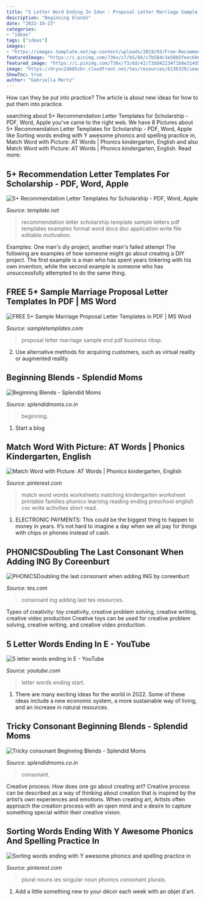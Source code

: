 ```yaml
---
title: "5 Letter Word Ending In Iden : Proposal Letter Marriage Sample End Pdf Business Nbsp"
description: "Beginning blends"
date: "2022-10-23"
categories:
- "ideas"
tags: ["ideas"]
images:
- "https://images.template.net/wp-content/uploads/2019/03/Free-Recommendation-Letter-Template-for-Scholarship-440x570-1.jpg"
featuredImage: "https://i.pinimg.com/736x/c7/b5/84/c7b584c3e58b5feec60e8d9cdf1e2a1b.jpg"
featured_image: "https://i.pinimg.com/736x/73/dd/42/73dd42234f1b8e314d5b3ea932a63e28--free-match-cvc.jpg"
image: "https://dryuc24b85zbr.cloudfront.net/tes/resources/6136329/image?width=500&amp;height=500&amp;version=1361733583000"
ShowToc: true
author: "Gabriella Mertz"
---
```



How can they be put into practice?
The article is about new ideas for how to put them into practice.

	

		
searching about 5+ Recommendation Letter Templates for Scholarship - PDF, Word, Apple you've came to the right web. We have 8 Pictures about 5+ Recommendation Letter Templates for Scholarship - PDF, Word, Apple like Sorting words ending with Y awesome phonics and spelling practice in, Match Word with Picture: AT Words | Phonics kindergarten, English and also Match Word with Picture: AT Words | Phonics kindergarten, English. Read more:
		
    
## 5+ Recommendation Letter Templates For Scholarship - PDF, Word, Apple

<img loading=lazy src="https://images.template.net/wp-content/uploads/2019/03/Free-Recommendation-Letter-Template-for-Scholarship-440x570-1.jpg" onerror="this.onerror=null;this.src='https://tse4.mm.bing.net/th?id=OIP.Gdnkab6SdXmXHbkPRQJpygAAAA&amp;pid=15.1';" alt="5+ Recommendation Letter Templates for Scholarship - PDF, Word, Apple">

_Source: template.net_

>recommendation letter scholarship template sample letters pdf templates examples format word docs doc application write file editable motivation. 

	

Examples: One man's diy project, another man's failed attempt
The following are examples of how someone might go about creating a DIY project. The first example is a man who has spent years tinkering with his own invention, while the second example is someone who has unsuccessfully attempted to do the same thing.

    
## FREE 5+ Sample Marriage Proposal Letter Templates In PDF | MS Word

<img loading=lazy src="https://images.sampletemplates.com/wp-content/uploads/2017/02/22004239/Marriage-Proposal-Love-Letter.jpg" onerror="this.onerror=null;this.src='https://tse1.mm.bing.net/th?id=OIP.WIcIb7Ll5EfYLNetBxMWugHaJA&amp;pid=15.1';" alt="FREE 5+ Sample Marriage Proposal Letter Templates in PDF | MS Word">

_Source: sampletemplates.com_

>proposal letter marriage sample end pdf business nbsp. 

	

2. Use alternative methods for acquiring customers, such as virtual reality or augmented reality.

    
## Beginning Blends - Splendid Moms

<img loading=lazy src="https://splendidmoms.co.in/wp-content/uploads/2021/05/beginning-blend-wordlist_gl.png" onerror="this.onerror=null;this.src='https://tse3.mm.bing.net/th?id=OIP.GhpSh9LWmwPhQDe-HLMh7QAAAA&amp;pid=15.1';" alt="Beginning Blends - Splendid Moms">

_Source: splendidmoms.co.in_

>beginning. 

	

1. Start a blog

    
## Match Word With Picture: AT Words | Phonics Kindergarten, English

<img loading=lazy src="https://i.pinimg.com/736x/73/dd/42/73dd42234f1b8e314d5b3ea932a63e28--free-match-cvc.jpg" onerror="this.onerror=null;this.src='https://tse2.mm.bing.net/th?id=OIP.AwOTOJuK96FrNk9WybphCgAAAA&amp;pid=15.1';" alt="Match Word with Picture: AT Words | Phonics kindergarten, English">

_Source: pinterest.com_

>match word words worksheets matching kindergarten worksheet printable families phonics learning reading ending preschool english cvc write activities short read. 

	

1. ELECTRONIC PAYMENTS: This could be the biggest thing to happen to money in years. It’s not hard to imagine a day when we all pay for things with chips or phones instead of cash. 

    
## PHONICSDoubling The Last Consonant When Adding ING By Coreenburt

<img loading=lazy src="https://dryuc24b85zbr.cloudfront.net/tes/resources/6136329/image?width=500&amp;height=500&amp;version=1361733583000" onerror="this.onerror=null;this.src='https://tse1.mm.bing.net/th?id=OIP.ehl2oO_MWmZHJYNgTcOrQwAAAA&amp;pid=15.1';" alt="PHONICSDoubling the last consonant when adding ING by coreenburt">

_Source: tes.com_

>consonant ing adding last tes resources. 

	

Types of creativity: toy creativity, creative problem solving, creative writing, creative video production
Creative toys can be used for creative problem solving, creative writing, and creative video production.

    
## 5 Letter Words Ending In E - YouTube

<img loading=lazy src="https://i.ytimg.com/vi/5jr759vuCH0/maxresdefault.jpg" onerror="this.onerror=null;this.src='https://tse4.mm.bing.net/th?id=OIP.4ua-4-1ZRXo1BgJX7NmAUgHaEK&amp;pid=15.1';" alt="5 letter words ending in E - YouTube">

_Source: youtube.com_

>letter words ending start. 

	

1. There are many exciting ideas for the world in 2022. Some of these ideas include a new economic system, a more sustainable way of living, and an increase in natural resources.

    
## Tricky Consonant Beginning Blends - Splendid Moms

<img loading=lazy src="https://splendidmoms.co.in/wp-content/uploads/2021/06/br-words.png" onerror="this.onerror=null;this.src='https://tse4.mm.bing.net/th?id=OIP.9EJ0C0YGSbUiuVeiK2-c5QHaKl&amp;pid=15.1';" alt="Tricky consonant Beginning Blends - Splendid Moms">

_Source: splendidmoms.co.in_

>consonant. 

	

Creative process: How does one go about creating art?
Creative process can be described as a way of thinking about creation that is inspired by the artist’s own experiences and emotions. When creating art, Artists often approach the creation process with an open mind and a desire to capture something special within their creative vision.

    
## Sorting Words Ending With Y Awesome Phonics And Spelling Practice In

<img loading=lazy src="https://i.pinimg.com/736x/c7/b5/84/c7b584c3e58b5feec60e8d9cdf1e2a1b.jpg" onerror="this.onerror=null;this.src='https://tse3.mm.bing.net/th?id=OIP.upb7Z2DzgtBpZx32O8S_QAHaHa&amp;pid=15.1';" alt="Sorting words ending with Y awesome phonics and spelling practice in">

_Source: pinterest.com_

>plural nouns ies singular noun phonics consonant plurals. 

	

1. Add a little something new to your décor each week with an objet d'art.

